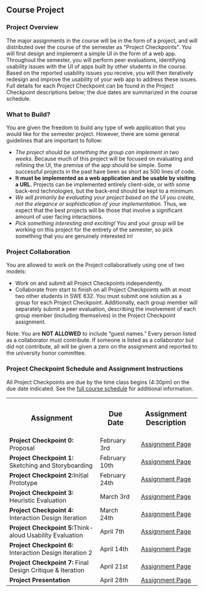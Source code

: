 ## Course Project

### Project Overview

The major assignments in the course will be in the form of a project, and will distributed over the course of the semester as "Project Checkpoints". You will first design and implement a simple UI in the form of a web app. Throughout the semester, you will perform peer evaluations, identifying usability issues with the UI of apps built by other students in the course. Based on the reported usability issues you receive, you will then iteratively redesign and improve the usability of your web app to address these issues. Full details for each Project Checkpoint can be found in the Project Checkpoint descriptions below; the due dates are summarized in the course schedule.

### What to Build?

You are given the freedom to build any type of web application that you would like for the semester project. However, there are some general guidelines that are important to follow:

* *The project should be something the group can implement in two weeks.* Because much of this project will be focused on evaluating and refining the UI, the premise of the app should be simple. Some successful projects in the past have been as short as 500 lines of code.
* **It must be implemented as a web application and be usable by visiting a URL.** Projects can be implemented entirely client-side, or with some back-end technologies, but the back-end should be kept to a minimum.
* *We will primarily be evaluating your project based on the UI you create, not the elegance or sophistication of your implementation.* Thus, we expect that the best projects will be those that involve a significant amount of user facing interactions.
* *Pick something interesting and exciting!* You and your group will be working on this project for the entirety of the semester, so pick something that you are genuinely interested in!

### Project Collaboration

You are allowed to work on the Project collaboratively using one of two models:

* Work on and submit all Project Checkpoints independently.
* Collaborate from start to finish on all Project Checkpoints with at most two other students in SWE 632. You must submit one solution as a group for each Project Checkpoint. Additionally, each group member will separately submit a peer evaluation, describing the involvement of each group member (including themselves) in the Project Checkpoint assignment.

Note: You are **NOT ALLOWED** to include “guest names.” Every person listed as a collaborator must contribute. If someone is listed as a collaborator but did not contribute, all will be given a zero on the assignment and reported to the university honor committee.

### Project Checkpoint Schedule and Assignment Instructions

All Project Checkpoints are due by the time class begins (4:30pm) on the due date indicated.  See the [full course schedule](../schedule/) for additional information. 

<style type="text/css">
.center {
  display: block;
  margin-left: auto;
  margin-right: auto;
}
</style>

<table width="100%">
	<tr>
		<th> <h3>Assignment</h3> </th>
		<th> <h3>Due Date</h3> </th>
		<th> <h3>Assignment Description</h3> </th> 
	</tr>
	<tr>
		<td><b>Project Checkpoint 0:</b> Proposal</td>
		<td>February 3rd</td>
		<td><div style="text-align: center;">
<a href="../project-checkpoint-0/" title="Assignment Page" class="md-button md-button--primary"> Assignment Page </a>
</div></td>
	</tr>
	<tr>
		<td><b>Project Checkpoint 1:</b> Sketching and Storyboarding</td>
		<td>February 10th</td>
		<td><div style="text-align: center;">
<a href="../project-checkpoint-1/" title="Assignment Page" class="md-button md-button--primary"> Assignment Page </a>
</div></td>
	</tr>
	<tr>
		<td><b>Project Checkpoint 2:</b>Initial Prototype</td>
		<td>February 24th</td>
		<td><div style="text-align: center;">
<a href="../project-checkpoint-2/" title="Assignment Page" class="md-button md-button--primary"> Assignment Page </a>
</div></td>
	</tr>
	<tr>
		<td><b>Project Checkpoint 3:</b> Heuristic Evaluation</td>
		<td>March 3rd</td>
		<td><div style="text-align: center;">
<a href="../project-checkpoint-3/" title="Assignment Page" class="md-button md-button--primary"> Assignment Page </a>
</div></td>
	</tr>
	<tr>
		<td><b>Project Checkpoint 4:</b> Interaction Design Iteration</td>
		<td>March 24th</td>
		<td><div style="text-align: center;">
<a href="../project-checkpoint-4/" title="Assignment Page" class="md-button md-button--primary"> Assignment Page </a>
</div></td>
	</tr>
	<tr>
		<td><b>Project Checkpoint 5:</b>Think-aloud Usability Evaluation</td>
		<td>April 7th</td>
		<td><div style="text-align: center;">
<a href="../project-checkpoint-5/" title="Assignment Page" class="md-button md-button--primary"> Assignment Page </a>
</div></td>
	</tr>
	<tr>
		<td><b>Project Checkpoint 6:</b> Interaction Design Iteration 2</td>
		<td>April 14th</td>
		<td><div style="text-align: center;">
<a href="../project-checkpoint-6/" title="Assignment Page" class="md-button md-button--primary"> Assignment Page </a>
</div></td>
	</tr>
		<tr>
		<td><b>Project Checkpoint 7:</b> Final Design Critique & Iteration</td>
		<td>April 21st</td>
		<td><div style="text-align: center;">
<a href="../project-checkpoint-7/" title="Assignment Page" class="md-button md-button--primary"> Assignment Page </a>
</div></td>
	</tr>
	<tr>
		<td><b>Project Presentation</b></td>
		<td>April 28th</td>
		<td><div style="text-align: center;">
<a href="../final-project-presentation/" title="Assignment Page" class="md-button md-button--primary"> Assignment Page </a>
</div></td>
	</tr>
</table>